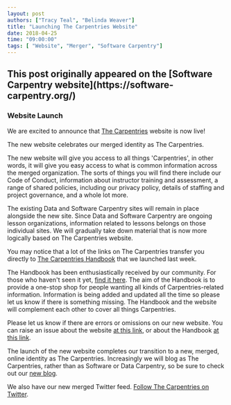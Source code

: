 ```yaml
---
layout: post
authors: ["Tracy Teal", "Belinda Weaver"]
title: "Launching The Carpentries Website"
date: 2018-04-25
time: "09:00:00"
tags: [ "Website", "Merger", "Software Carpentry"]
---
```


<h2>This post originally appeared on the [Software Carpentry website](https://software-carpentry.org/)</h2>

### Website Launch

We are excited to announce that [The Carpentries](https://carpentries.org/) website is now live!

The new website celebrates our merged identity as The Carpentries.

The new website will give you access to all things 'Carpentries', in other words, it will give you easy access to what is common information across the merged organization. The sorts of things you will find there include our Code of Conduct, information about instructor training and assessment, a range of shared policies, including our privacy policy, details of staffing and project governance, and a whole lot more. 

The existing Data and Software Carpentry sites will remain in place alongside the new site. Since Data and Software Carpentry are ongoing lesson organizations, information related to lessons belongs on those individual sites. We will gradually take down material that is now more logically based on The Carpentries website.   

You may notice that a lot of the links on The Carpentries transfer you directly to [The Carpentries Handbook](https://docs.carpentries.org/) that we launched last week. 

The Handbook has been enthusiastically received by our community. For those who haven't seen it yet, [find it here](https://docs.carpentries.org/). The aim of the Handbook is to provide a one-stop shop for people wanting all kinds of Carpentries-related information. Information is being added and updated all the time so please let us know if there is something missing. The Handbook and the website will complement each other to cover all things Carpentries.

Please let us know if there are errors or omissions on our new website. You can raise an issue about the website [at this link](https://github.com/carpentries/carpentries.org), or about the Handbook [at this link](https://github.com/carpentries/handbook). 

The launch of the new website completes our transition to a new, merged, online identity as The Carpentries. Increasingly we will blog as The Carpentries, rather than as Software or Data Carpentry, so be sure to check out our [new blog](https://carpentries.org/blog/). 

We also have our new merged Twitter feed. [Follow The Carpentries on Twitter](https://twitter.com/thecarpentries).
